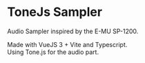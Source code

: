 # ToneJs Sampler
Audio Sampler inspired by the E-MU SP-1200. 

Made with VueJS 3 + Vite and Typescript.  
Using Tone.js for the audio part.
